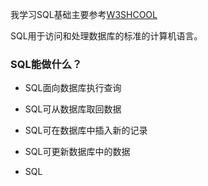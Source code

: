 我学习SQL基础主要参考[W3SHCOOL](http://www.w3school.com.cn/sql/sql_intro.asp)

SQL用于访问和处理数据库的标准的计算机语言。

### SQL能做什么？

* SQL面向数据库执行查询

* SQL可从数据库取回数据

* SQL可在数据库中插入新的记录

* SQL可更新数据库中的数据

* SQL




